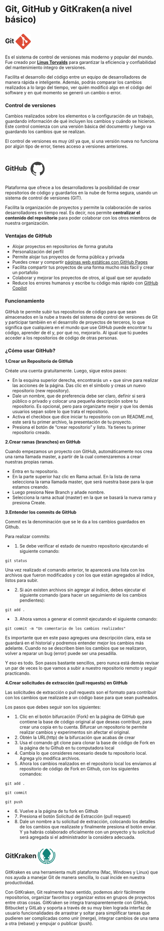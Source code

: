 # Git, GitHub y GitKraken(a nivel básico)

## Git <a href="https://git-scm.com/" target="_blank"><img src="https://github.com/alozk/Master-Big-Data-Analytics/blob/main/1.%20FUNDAMENTOS/1.%20FUNDAMENTOS/3.%20GIT/1.Pics/git.svg" height="50" align='center'/></a>

Es el sistema de control de versiones más moderno y popular del mundo. Fue creado por [**Linus Torvalds**](https://github.com/torvalds) para garantizar la eficiencia y confiabilidad del mantenimiento íntegro de versiones.

Facilita el desarrollo del código entre un equipo de desarrolladores de manera rápida e inteligente. Además, podrás comparar los cambios realizados a lo largo del tiempo, ver quién modificó algo en el código del software y en qué momento se generó un cambio o error.

### Control de versiones

Cambios realizados sobre los elementos o la configuración de un trabajo, guardando información de qué incluyen los cambios y cuándo se hicieron. Este control comienza con una versión básica del documento y luego va guardando los cambios que se realizan.

El control de versiones es muy útil ya que, si una versión nueva no funciona por algún tipo de error, tienes acceso a versiones anteriores.

## GitHub<a href="https://docs.github.com/es/get-started" target="_blank"><img src="https://github.com/alozk/Master-Big-Data-Analytics/blob/main/1.%20FUNDAMENTOS/1.%20FUNDAMENTOS/3.%20GIT/1.Pics/github.svg" height="70" align='center'/></a>

Plataforma que ofrece a los desarrolladores la posibilidad de crear repositorios de código y guardarlos en la nube de forma segura, usando un sistema de control de versiones (GIT).

Facilita la organización de proyectos y permite la colaboración de varios desarrolladores en tiempo real. Es decir, nos permite <strong>centralizar el contenido del repositorio</strong> para poder colaborar con los otros miembros de nuestra organización.

### Ventajas de GitHub

- Alojar proyectos en repositorios de forma gratuita
- Personalización del perfil
- Permite alojar tus proyectos de forma pública y privada
- Puedes crear y compartir [páginas web estáticas con GitHub Pages](https://platzi.com/blog/github-pages/)
- Facilita compartir tus proyectos de una forma mucho más fácil y crear un portafolio
- Colaborar y mejorar los proyectos de otros, al igual que ser ayudado
- Reduce los errores humanos y escribe tu código más rápido con [GitHub Copilot](https://platzi.com/blog/github-copilot/)

### Funcionamiento

GitHub te permite subir tus repositorios de código para que sean almacenados en la nube a través del sistema de control de versiones de Git y participar también en el desarrollo de proyectos de terceros, lo que significa que cualquiera en el mundo que use GitHub puede encontrar tu código, aprender de él y, por qué no, mejorarlo. Al igual que tú puedes acceder a los repositorios de código de otras personas.

### ¿Cómo usar GitHub?

<strong>1.Crear un Repositorio de GitHub</strong>

Créate una cuenta gratuitamente. Luego, sigue estos pasos:

- En la esquina superior derecha, encontrarás un + que sirve para realizar las acciones de la página. Das clic en el símbolo y creas un nuevo repositorio (new repository).
- Dale un nombre, que de preferencia debe ser claro, definir si será público o privado y colocar una pequeña descripción sobre tu repositorio. Es opcional, pero para organizarte mejor y que los demás usuarios sepan sobre lo que trata el repositorio.
- Activa el checkbox que dice iniciar tu repositorio con un README.md, este será tu primer archivo, la presentación de tu proyecto.
- Presiona el botón de “crear repositorio” y listo. Ya tienes tu primer repositorio creado.

<strong>2.Crear ramas (branches) en GitHub</strong>

Cuando empezamos un proyecto con GitHub, automáticamente nos crea una rama llamada master, a partir de la cual comenzaremos a crear nuestras propias ramas.

- Entra en tu repositorio.
- En la parte superior haz clic en Rama actual. En la lista de rama selecciona la rama llamada master, que será nuestra base para la que estamos creando.
- Luego presiona New Branch y añade nombre.
- Selecciona la rama actual (master) en la que se basará la nueva rama y presiona Create.

<strong>3.Entender los commits de GitHub</strong>

Commit es la denominación que se le da a los cambios guardados en Github.

Para realizar commits:

  - 1. Se debe verificar el estado de nuestro repositorio ejecutando el siguiente comando:
<pre><code>git status</pre></code>

Una vez realizado el comando anterior, te aparecerá una lista con los archivos que fueron modificados y con los que están agregados al índice, listos para subir.

  - 2. Si aún existen archivos sin agregar al índice, debes ejecutar el siguiente comando (para hacer un seguimiento de los cambios pendientes):
<pre><code>git add .</pre></code>

  - 3. Ahora vamos a generar el commit ejecutando el siguiente comando:
<pre><code>git commit -m "Un comentario de los cambios realizados"</pre></code>

Es importante que en este paso agregues una descripción clara, esta se guardará en el historial y podremos entender mejor los cambios más adelante. Cuando no se describen bien los cambios que se realizaron, volver a reparar un bug (error) puede ser una pesadilla.

Y eso es todo. Son pasos bastante sencillos, pero nunca está demás revisar un par de veces lo que vamos a subir a nuestro repositorio remoto y seguir practicando.

<strong>4.Crear solicitudes de extracción (pull requests) en GitHub</strong>

Las solicitudes de extracción o pull requests son el formato para contribuir con los cambios que realizaste a un código base para que sean pusheados.

Los pasos que debes seguir son los siguientes:

  - 1. Clic en el botón bifurcación (Fork) en la página de GitHub que contiene la base de código original al que deseas contribuir, para crear una copia en tu cuenta. Bifurcar un repositorio te permite realizar cambios y experimentos sin afectar el original.
  - 2. Obtén la URL(http) de la bifurcación que acabas de crear
  - 3. Usa el comando git clone para clonar la base de código de Fork en la página de tu Github en tu computadora local
  - 4. Cambia lo que consideres necesario desde tu repositorio local. Agrega y/o modifica archivos.
  - 5. Ahora los cambios realizados en el repositorio local los enviamos al repositorio de código de Fork en Github, con los siguientes comandos:

<pre><code>git add .</pre></code>

<pre><code>git commit</pre></code>

<pre><code>git push</pre></code>

  - 6. Vuelve a la página de tu fork en Github
  - 7. Presiona el botón Solicitud de Extracción (pull request)
  - 8. Dale un nombre a tu solicitud de extracción, colocando los detalles de los cambios que realizaste y finalmente presiona el botón enviar. Y ya habrás colaborado oficialmente con un proyecto y tu solicitud será agregada si el administrador la considera adecuada.

## GitKraken <a href="https://www.gitkraken.com/" target="_blank"><img src="https://github.com/alozk/Master-Big-Data-Analytics/blob/main/1.%20FUNDAMENTOS/1.%20FUNDAMENTOS/3.%20GIT/1.Pics/gitkraken.svg" height="50" align='center'/></a>

GitKraken es una herramienta multi plataforma (Mac, Windows y Linux) que nos ayuda a manejar Git de manera sencilla, lo cual incide en nuestra productividad.

Con GitKraken, Git realmente hace sentido, podemos abrir fácilmente repositorios, organizar favoritos y organizar estos en grupos de proyectos entre otras cosas. GitKraken se integra transparentemente con GitHub, Bitbucket y GitLab y soporta a través de su muy bien lograda interfaz de usuario funcionalidades de arrastrar y soltar para simplificar tareas que pudieren ser complicadas como unir (merge), integrar cambios de una rama a otra (rebase) y empujar o publicar (push).

